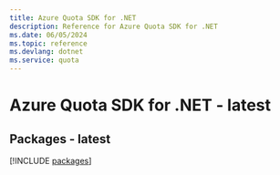 ```yaml
---
title: Azure Quota SDK for .NET
description: Reference for Azure Quota SDK for .NET
ms.date: 06/05/2024
ms.topic: reference
ms.devlang: dotnet
ms.service: quota
---
```

# Azure Quota SDK for .NET - latest
## Packages - latest
[!INCLUDE [packages](quota-index.md)]